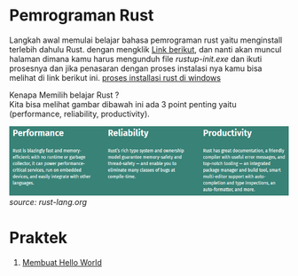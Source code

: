 # Pemrograman Rust
Langkah awal memulai belajar bahasa pemrograman rust yaitu menginstall terlebih dahulu Rust. dengan mengklik [Link berikut](https://www.rust-lang.org/tools/install), dan nanti akan muncul halaman dimana kamu harus mengunduh file *rustup-init.exe* dan ikuti prosesnya dan jika penasaran dengan proses instalasi nya kamu bisa melihat di link berikut ini. [proses installasi rust di windows](docs/proses-install-windows.md)  

Kenapa Memilih belajar Rust ?  
Kita bisa melihat gambar dibawah ini ada 3 point penting yaitu (performance, reliability, productivity).

![Why Rust](img/why-rust.PNG) *source: rust-lang.org*  

# Praktek
1. [Membuat Hello World](docs/hello-world.md)